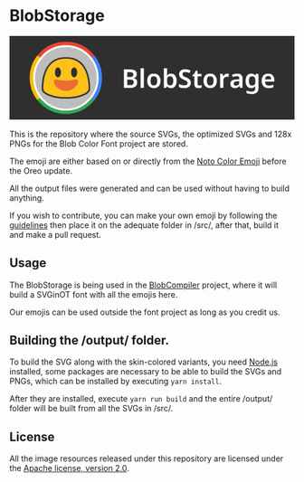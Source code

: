 # BlobStorage
![BlobStorage's banner](banner.png)

This is the repository where the source SVGs, the optimized SVGs and 128x PNGs for the Blob Color Font project are stored.

The emoji are either based on or directly from the [Noto Color Emoji](https://github.com/googlei18n/noto-emoji/) before the Oreo update.

All the output files were generated and can be used without having to build anything.

If you wish to contribute, you can make your own emoji by following the [guidelines](./GUIDELINES.md) then place it on the adequate folder in /src/, after that, build it and make a pull request.

## Usage
The BlobStorage is being used in the [BlobCompiler](https://github.com/blobcolorfont/BlobCompiler/) project, where it will build a SVGinOT font with all the emojis here.

Our emojis can be used outside the font project as long as you credit us.

## Building the /output/ folder.
To build the SVG along with the skin-colored variants, you need [Node.js](https://nodejs.org/en/) installed, some packages are necessary to be able to build the SVGs and PNGs, which can be installed by executing ``yarn install``.

After they are installed, execute ``yarn run build`` and the entire /output/ folder will be built from all the SVGs in /src/.

## License
All the image resources released under this repository are licensed under the [Apache license, version 2.0](./LICENSE).